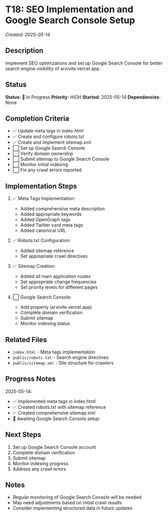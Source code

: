 # T18: SEO Implementation and Google Search Console Setup
*Created: 2025-05-14*

## Description
Implement SEO optimizations and set up Google Search Console for better search engine visibility of arxivite.vercel.app.

## Status
**Status**: 🔄 In Progress
**Priority**: HIGH
**Started**: 2025-05-14
**Dependencies**: None

## Completion Criteria
- ✅ Update meta tags in index.html
- ✅ Create and configure robots.txt
- ✅ Create and implement sitemap.xml
- ⬜ Set up Google Search Console
- ⬜ Verify domain ownership
- ⬜ Submit sitemap to Google Search Console
- ⬜ Monitor initial indexing
- ⬜ Fix any crawl errors reported

## Implementation Steps
1. ✅ Meta Tags Implementation:
   - Added comprehensive meta description
   - Added appropriate keywords
   - Added OpenGraph tags
   - Added Twitter card meta tags
   - Added canonical URL

2. ✅ Robots.txt Configuration:
   - Added sitemap reference
   - Set appropriate crawl directives

3. ✅ Sitemap Creation:
   - Added all main application routes
   - Set appropriate change frequencies
   - Set priority levels for different pages

4. ⬜ Google Search Console:
   - Add property (arxivite.vercel.app)
   - Complete domain verification
   - Submit sitemap
   - Monitor indexing status

## Related Files
- `index.html` - Meta tags implementation
- `public/robots.txt` - Search engine directives
- `public/sitemap.xml` - Site structure for crawlers

## Progress Notes
2025-05-14:
- ✅ Implemented meta tags in index.html
- ✅ Created robots.txt with sitemap reference
- ✅ Created comprehensive sitemap.xml
- 🔄 Awaiting Google Search Console setup

## Next Steps
1. Set up Google Search Console account
2. Complete domain verification
3. Submit sitemap
4. Monitor indexing progress
5. Address any crawl errors

## Notes
- Regular monitoring of Google Search Console will be needed
- May need adjustments based on initial crawl results
- Consider implementing structured data in future updates